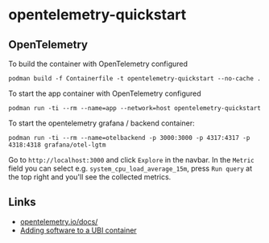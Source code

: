 # opentelemetry-quickstart

## OpenTelemetry 


To build the container with OpenTelemetry configured
```shell script
podman build -f Containerfile -t opentelemetry-quickstart --no-cache .
```

To start the app container with OpenTelemetry configured
```shell script
podman run -ti --rm --name=app --network=host opentelemetry-quickstart
```

To start the opentelemetry grafana / backend container: 

```shell script
podman run -ti --rm --name=otelbackend -p 3000:3000 -p 4317:4317 -p 4318:4318 grafana/otel-lgtm  
```

Go to `http://localhost:3000` and click `Explore` in the navbar. In the `Metric` field you can select e.g. `system_cpu_load_average_15m`, press `Run query` at the top right and you'll see the collected metrics. 

## Links

* [opentelemetry.io/docs/](https://opentelemetry.io/docs/)
* [Adding software to a UBI container](https://docs.redhat.com/en/documentation/red_hat_enterprise_linux/8/html/building_running_and_managing_containers/assembly_adding-software-to-a-ubi-container_building-running-and-managing-containers)